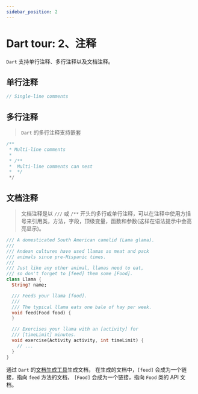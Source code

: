 ```yaml
---
sidebar_position: 2
---
```


# Dart tour: 2、注释

`Dart` 支持单行注释、多行注释以及文档注释。

## 单行注释

```dart
// Single-line comments
```

## 多行注释

> `Dart` 的多行注释支持嵌套

```dart
/**
 * Multi-line comments
 *
 * /**
 *  Multi-line comments can nest
 *  */
 */
```

## 文档注释

> 文档注释是以 `///` 或 `/**` 开头的多行或单行注释，可以在注释中使用方括号来引用类，方法，字段，顶级变量，函数和参数(这样在语法提示中会高亮显示)。

```dart
/// A domesticated South American camelid (Lama glama).
///
/// Andean cultures have used llamas as meat and pack
/// animals since pre-Hispanic times.
///
/// Just like any other animal, llamas need to eat,
/// so don't forget to [feed] them some [Food].
class Llama {
  String? name;

  /// Feeds your llama [food].
  ///
  /// The typical llama eats one bale of hay per week.
  void feed(Food food) {
  }

  /// Exercises your llama with an [activity] for
  /// [timeLimit] minutes.
  void exercise(Activity activity, int timeLimit) {
    // ...
  }
}
```

通过 `Dart` 的[文档生成工具](https://dart.dev/tools/dartdoc)生成文档， 在生成的文档中，`[feed]` 会成为一个链接，指向 `feed` 方法的文档， `[Food]` 会成为一个链接，指向 `Food` 类的 API 文档。
